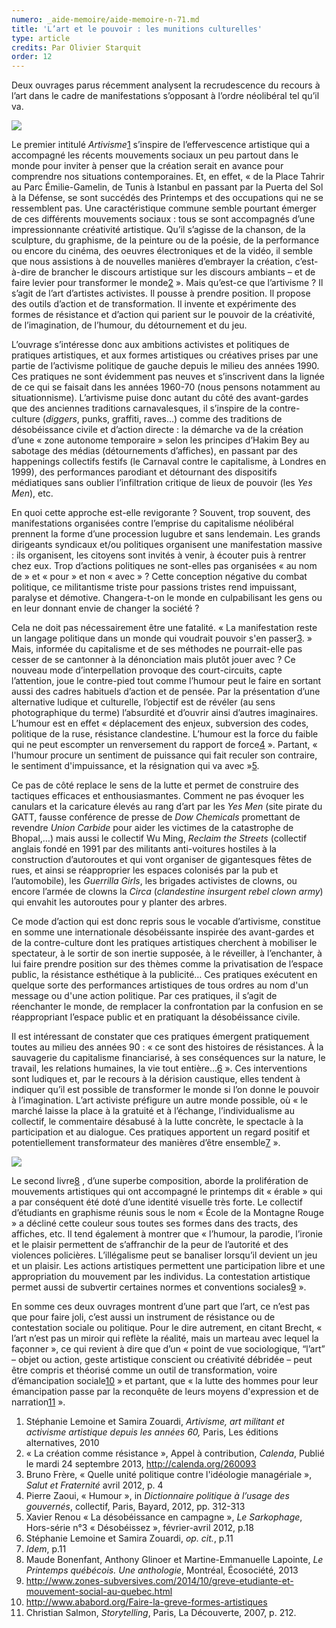 ```yaml
---
numero: _aide-memoire/aide-memoire-n-71.md
title: 'L’art et le pouvoir : les munitions culturelles'
type: article
credits: Par Olivier Starquit
order: 12
---
```

Deux ouvrages parus récemment analysent la recrudescence du recours à l’art dans le cadre de manifestations s’opposant à l’ordre néolibéral tel qu’il va.

![](/assets/uploads/am71_p.10_starquit2.jpg)

Le premier intitulé _Artivisme_[1](#footnote-1) s’inspire de l’effervescence artistique qui a accompagné les récents mouvements sociaux un peu partout dans le monde pour inviter à penser que la création serait en avance pour comprendre nos situations contemporaines. Et, en effet, « de la Place Tahrir au Parc Émilie-Gamelin, de Tunis à Istanbul en passant par la Puerta del Sol à la Défense, se sont succédés des Printemps et des occupations qui ne se ressemblent pas. Une caractéristique commune semble pourtant émerger de ces différents mouvements sociaux : tous se sont accompagnés d’une impressionnante créativité artistique. Qu’il s’agisse de la chanson, de la sculpture, du graphisme, de la peinture ou de la poésie, de la performance ou encore du cinéma, des oeuvres électroniques et de la vidéo, il semble que nous assistions à de nouvelles manières d’embrayer la création, c’est-à-dire de brancher le discours artistique sur les discours ambiants – et de faire levier pour transformer le monde[2](#footnote-2) ». Mais qu’est-ce que l’artivisme ? Il s’agit de l’art d’artistes activistes. Il pousse à prendre position. Il propose des outils d’action et de transformation. Il invente et expérimente des formes de résistance et d’action qui parient sur le pouvoir de la créativité, de l’imagination, de l’humour, du détournement et du jeu.

L’ouvrage s’intéresse donc aux ambitions activistes et politiques de pratiques artistiques, et aux formes artistiques ou créatives prises par une partie de l’activisme politique de gauche depuis le milieu des années 1990. Ces pratiques ne sont évidemment pas neuves et s’inscrivent dans la lignée de ce qui se faisait dans les années 1960-70 (nous pensons notamment au situationnisme). L’artivisme puise donc autant du côté des avant-gardes que des anciennes traditions carnavalesques, il s’inspire de la contre-culture (_diggers_, punks, graffiti, raves…) comme des traditions de désobéissance civile et d’action directe : la démarche va de la création d’une « zone autonome temporaire » selon les principes d’Hakim Bey au sabotage des médias (détournements d’affiches), en passant par des happenings collectifs festifs (le Carnaval contre le capitalisme, à Londres en 1999), des performances parodiant et détournant des dispositifs médiatiques sans oublier l’infiltration critique de lieux de pouvoir (les _Yes Men_), etc.

En quoi cette approche est-elle revigorante ? Souvent, trop souvent, des manifestations organisées contre l’emprise du capitalisme néolibéral prennent la forme d’une procession lugubre et sans lendemain. Les grands dirigeants syndicaux et/ou politiques organisent une manifestation massive : ils organisent, les citoyens sont invités à venir, à écouter puis à rentrer chez eux. Trop d’actions politiques ne sont-elles pas organisées « au nom de » et « pour » et non « avec » ? Cette conception négative du combat politique, ce militantisme triste pour passions tristes rend impuissant, paralyse et démotive. Changera-t-on le monde en culpabilisant les gens ou en leur donnant envie de changer la société ?

Cela ne doit pas nécessairement être une fatalité. « La manifestation reste un langage politique dans un monde qui voudrait pouvoir s'en passer[3](#footnote-3). » Mais, informée du capitalisme et de ses méthodes ne pourrait-elle pas cesser de se cantonner à la dénonciation mais plutôt jouer avec ? Ce nouveau mode d’interpellation provoque des court-circuits, capte l’attention, joue le contre-pied tout comme l’humour peut le faire en sortant aussi des cadres habituels d’action et de pensée. Par la présentation d’une alternative ludique et culturelle, l’objectif est de révéler (au sens photographique du terme) l’absurdité et d’ouvrir ainsi d’autres imaginaires. L’humour est en effet « déplacement des enjeux, subversion des codes, politique de la ruse, résistance clandestine. L’humour est la force du faible qui ne peut escompter un renversement du rapport de force[4](#footnote-4) ». Partant, « l'humour procure un sentiment de puissance qui fait reculer son contraire, le sentiment d'impuissance, et la résignation qui va avec »[5](#footnote-5).

Ce pas de côté replace le sens de la lutte et permet de construire des tactiques efficaces et enthousiasmantes. Comment ne pas évoquer les canulars et la caricature élevés au rang d’art par les _Yes Men_ (site pirate du GATT, fausse conférence de presse de _Dow Chemicals_ promettant de revendre _Union Carbide_ pour aider les victimes de la catastrophe de Bhopal,…) mais aussi le collectif Wu Ming, _Reclaim the Streets_ (collectif anglais fondé en 1991 par des militants anti-voitures hostiles à la construction d’autoroutes et qui vont organiser de gigantesques fêtes de rues, et ainsi se réapproprier les espaces colonisés par la pub et l’automobile), les _Guerrilla Girls_, les brigades activistes de clowns, ou encore l’armée de clowns la _Circa_ (_clandestine insurgent rebel clown army_) qui envahit les autoroutes pour y planter des arbres.

Ce mode d’action qui est donc repris sous le vocable d’artivisme, constitue en somme une internationale désobéissante inspirée des avant-gardes et de la contre-culture dont les pratiques artistiques cherchent à mobiliser le spectateur, à le sortir de son inertie supposée, à le réveiller, à l’enchanter, à lui faire prendre position sur des thèmes comme la privatisation de l’espace public, la résistance esthétique à la publicité… Ces pratiques exécutent en quelque sorte des performances artistiques de tous ordres au nom d'un message ou d'une action politique. Par ces pratiques, il s’agit de réenchanter le monde, de remplacer la confrontation par la confusion en se réappropriant l’espace public et en pratiquant la désobéissance civile.

Il est intéressant de constater que ces pratiques émergent pratiquement toutes au milieu des années 90 : « ce sont des histoires de résistances. À la sauvagerie du capitalisme financiarisé, à ses conséquences sur la nature, le travail, les relations humaines, la vie tout entière…[6](#footnote-6) ». Ces interventions sont ludiques et, par le recours à la dérision caustique, elles tendent à indiquer qu’il est possible de transformer le monde si l’on donne le pouvoir à l’imagination. L’art activiste préfigure un autre monde possible, où « le marché laisse la place à la gratuité et à l’échange, l’individualisme au collectif, le commentaire désabusé à la lutte concrète, le spectacle à la participation et au dialogue. Ces pratiques apportent un regard positif et potentiellement transformateur des manières d’être ensemble[7](#footnote-7) ».

![](/assets/uploads/am71_p.10_starquit.jpg)

Le second livre[8](#footnote-8) , d’une superbe composition, aborde la prolifération de mouvements artistiques qui ont accompagné le printemps dit « érable » qui a par conséquent été doté d’une identité visuelle très forte. Le collectif d’étudiants en graphisme réunis sous le nom « École de la Montagne Rouge » a décliné cette couleur sous toutes ses formes dans des tracts, des affiches, etc. Il tend également à montrer que « l’humour, la parodie, l’ironie et le plaisir permettent de s’affranchir de la peur de l’autorité et des violences policières. L’illégalisme peut se banaliser lorsqu’il devient un jeu et un plaisir. Les actions artistiques permettent une participation libre et une appropriation du mouvement par les individus. La contestation artistique permet aussi de subvertir certaines normes et conventions sociales[9](#footnote-9) ».

En somme ces deux ouvrages montrent d’une part que l’art, ce n’est pas que pour faire joli, c’est aussi un instrument de résistance ou de contestation sociale ou politique. Pour le dire autrement, en citant Brecht,  « l’art n’est pas un miroir qui reflète la réalité, mais un marteau avec lequel la façonner », ce qui revient à dire que d’un « point de vue sociologique, “l’art” – objet ou action, geste artistique conscient ou créativité débridée – peut être compris et théorisé comme un outil de transformation, voire d’émancipation sociale[10](#footnote-10) » et partant, que «  la lutte des hommes pour leur émancipation passe par la reconquête de leurs moyens d'expression et de narration[11](#footnote-11) ».

1. Stéphanie Lemoine et Samira Zouardi, _Artivisme, art militant et activisme artistique depuis les années 60,_ Paris, Les éditions alternatives, 2010
2. « La création comme résistance », Appel à contribution, _Calenda_, Publié le mardi 24 septembre 2013, http://calenda.org/260093
3. Bruno Frère, « Quelle unité politique contre l'idéologie managériale », _Salut et Fraternité_ avril 2012, p. 4
4. Pierre Zaoui, « Humour », in _Dictionnaire politique à l’usage des gouvernés_, collectif, Paris, Bayard, 2012, pp. 312-313
5. Xavier Renou « La désobéissance en campagne », _Le Sarkophage_, Hors-série n°3 « Désobéissez », février-avril 2012, p.18
6. Stéphanie Lemoine et Samira Zouardi, _op. cit._, p.11
7. _Idem_, p.11
8. Maude Bonenfant, Anthony Glinoer et Martine-Emmanuelle Lapointe, _Le Printemps québécois. Une anthologie_, Montréal, Écosociété, 2013
9. http://www.zones-subversives.com/2014/10/greve-etudiante-et-mouvement-social-au-quebec.html
10. http://www.ababord.org/Faire-la-greve-formes-artistiques
11. Christian Salmon, _Storytelling_, Paris, La Découverte, 2007, p. 212.
